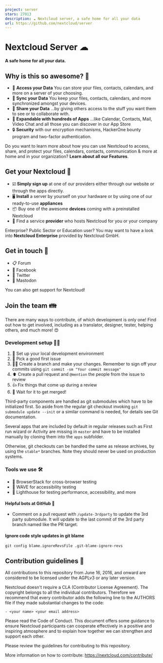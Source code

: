 ```yaml
---
project: server
stars: 27813
description: ☁️ Nextcloud server, a safe home for all your data
url: https://github.com/nextcloud/server
---
```


Nextcloud Server ☁
==================

**A safe home for all your data.**

Why is this so awesome? 🤩
--------------------------

-   📁 **Access your Data** You can store your files, contacts, calendars, and more on a server of your choosing.
-   🔄 **Sync your Data** You keep your files, contacts, calendars, and more synchronized amongst your devices.
-   🙌 **Share your Data** …by giving others access to the stuff you want them to see or to collaborate with.
-   🚀 **Expandable with hundreds of Apps** ...like Calendar, Contacts, Mail, Video Chat and all those you can discover in our App Store
-   🔒 **Security** with our encryption mechanisms, HackerOne bounty program and two-factor authentication.

Do you want to learn more about how you can use Nextcloud to access, share, and protect your files, calendars, contacts, communication & more at home and in your organization? **Learn about all our Features**.

Get your Nextcloud 🚚
---------------------

-   ☑️ **Simply sign up** at one of our providers either through our website or through the apps directly.
-   🖥 **Install** a server by yourself on your hardware or by using one of our ready-to-use **appliances**
-   📦 Buy one of the awesome **devices** coming with a preinstalled Nextcloud
-   🏢 Find a service **provider** who hosts Nextcloud for you or your company

Enterprise? Public Sector or Education user? You may want to have a look into **Nextcloud Enterprise** provided by Nextcloud GmbH.

Get in touch 💬
---------------

-   📋 Forum
-   👥 Facebook
-   🐣 Twitter
-   🐘 Mastodon

You can also get support for Nextcloud!

Join the team 👪
----------------

There are many ways to contribute, of which development is only one! Find out how to get involved, including as a translator, designer, tester, helping others, and much more! 😍

### Development setup 👩‍💻

1.  🚀 Set up your local development environment
2.  🐛 Pick a good first issue
3.  👩‍🔧 Create a branch and make your changes. Remember to sign off your commits using `git commit -sm "Your commit message"`
4.  ⬆ Create a pull request and `@mention` the people from the issue to review
5.  👍 Fix things that come up during a review
6.  🎉 Wait for it to get merged!

Third-party components are handled as git submodules which have to be initialized first. So aside from the regular git checkout invoking `git submodule update --init` or a similar command is needed, for details see Git documentation.

Several apps that are included by default in regular releases such as First run wizard or Activity are missing in `master` and have to be installed manually by cloning them into the `apps` subfolder.

Otherwise, git checkouts can be handled the same as release archives, by using the `stable*` branches. Note they should never be used on production systems.

### Tools we use 🛠

-   👀 BrowserStack for cross-browser testing
-   🌊 WAVE for accessibility testing
-   🚨 Lighthouse for testing performance, accessibility, and more

#### Helpful bots at GitHub 🤖

-   Comment on a pull request with `/update-3rdparty` to update the 3rd party submodule. It will update to the last commit of the 3rd party branch named like the PR target.

#### Ignore code style updates in git blame

`git config blame.ignoreRevsFile .git-blame-ignore-revs`

Contribution guidelines 📜
--------------------------

All contributions to this repository from June 16, 2016, and onward are considered to be licensed under the AGPLv3 or any later version.

Nextcloud doesn't require a CLA (Contributor License Agreement). The copyright belongs to all the individual contributors. Therefore we recommend that every contributor adds the following line to the AUTHORS file if they made substantial changes to the code:

```
- <your name> <your email address>
```

Please read the Code of Conduct. This document offers some guidance to ensure Nextcloud participants can cooperate effectively in a positive and inspiring atmosphere and to explain how together we can strengthen and support each other.

Please review the guidelines for contributing to this repository.

More information on how to contribute: https://nextcloud.com/contribute/
